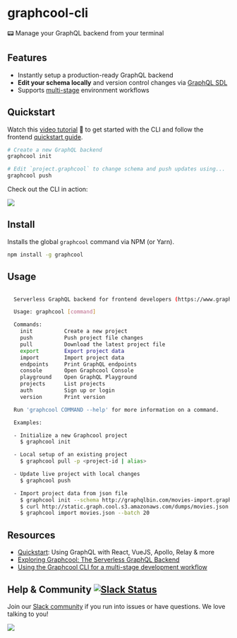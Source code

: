 # graphcool-cli

📟 Manage your GraphQL backend from your terminal

## Features

* Instantly setup a production-ready GraphQL backend
* **Edit your schema locally** and version control changes via [GraphQL SDL](https://www.graph.cool/docs/faq/graphql-sdl-schema-definition-language-kr84dktnp0/)
* Supports [multi-stage](https://www.graph.cool/docs/tutorials/cli-multi-staging-workflow-ex4wo4zaep/) environment workflows

## Quickstart

Watch this [video tutorial](https://www.youtube.com/watch?v=sf0ZkyalSTg) 🎥 to get started with the CLI and follow the frontend [quickstart guide](https://www.graph.cool/docs/quickstart/).

```sh
# Create a new GraphQL backend
graphcool init

# Edit `project.graphcool` to change schema and push updates using...
graphcool push
```

Check out the CLI in action:

![](http://imgur.com/PABWSL7.gif)

## Install

Installs the global `graphcool` command via NPM (or Yarn).

```sh
npm install -g graphcool
```

## Usage

```sh

  Serverless GraphQL backend for frontend developers (https://www.graph.cool)

  Usage: graphcool [command]

  Commands:
    init          Create a new project
    push          Push project file changes
    pull          Download the latest project file
    export        Export project data
    import        Import project data
    endpoints     Print GraphQL endpoints
    console       Open Graphcool Console
    playground    Open GraphQL Playground
    projects      List projects
    auth          Sign up or login
    version       Print version

  Run 'graphcool COMMAND --help' for more information on a command.

  Examples:

  - Initialize a new Graphcool project
    $ graphcool init

  - Local setup of an existing project
    $ graphcool pull -p <project-id | alias>

  - Update live project with local changes
    $ graphcool push

  - Import project data from json file
    $ graphcool init --schema http://graphqlbin.com/movies-import.graphql
    $ curl http://static.graph.cool.s3.amazonaws.com/dumps/movies.json > movies.json
    $ graphcool import movies.json --batch 20

```

## Resources

* [Quickstart](https://www.graph.cool/docs/quickstart/): Using GraphQL with React, VueJS, Apollo, Relay & more
* [Exploring Graphcool: The Serverless GraphQL Backend](https://www.graph.cool/docs/tutorials/graphcool-features-overview-ped6wohw0o/)
* [Using the Graphcool CLI for a multi-stage development workflow](https://www.graph.cool/docs/tutorials/cli-multi-staging-workflow-ex4wo4zaep/)


## Help & Community [![Slack Status](https://slack.graph.cool/badge.svg)](https://slack.graph.cool)

Join our [Slack community](http://slack.graph.cool/) if you run into issues or have questions. We love talking to you!

![](http://i.imgur.com/5RHR6Ku.png)
